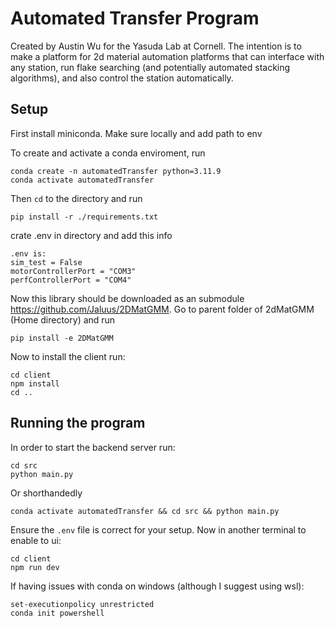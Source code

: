 # Automated Transfer Program

Created by Austin Wu for the Yasuda Lab at Cornell. The intention is to make a platform for 2d material automation platforms that can interface with any station, run flake searching (and potentially automated stacking algorithms), and also control the station automatically.

## Setup

First install miniconda. Make sure locally and add path to env

To create and activate a conda enviroment, run

```
conda create -n automatedTransfer python=3.11.9
conda activate automatedTransfer
```

Then `cd` to the directory and run

```
pip install -r ./requirements.txt
```

crate .env in directory and add this info

```
.env is:
sim_test = False
motorControllerPort = "COM3"
perfControllerPort = "COM4"
```

Now this library should be downloaded as an submodule <https://github.com/Jaluus/2DMatGMM>. Go to parent folder of 2dMatGMM (Home directory) and run

```
pip install -e 2DMatGMM
```

Now to install the client run:

```
cd client
npm install
cd ..
```

## Running the program

In order to start the backend server run:

```
cd src
python main.py
```

Or shorthandedly

```
conda activate automatedTransfer && cd src && python main.py
```

Ensure the `.env` file is correct for your setup. Now in another terminal to enable to ui:

```
cd client
npm run dev
```

If having issues with conda on windows (although I suggest using wsl):

```
set-executionpolicy unrestricted
conda init powershell
```
